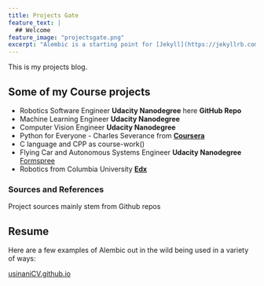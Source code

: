 ```yaml
---
title: Projects Gate
feature_text: |
  ## Welcome
feature_image: "projectsgate.png"
excerpt: "Alembic is a starting point for [Jekyll](https://jekyllrb.com/) projects."
---
```


This is my projects blog.

## Some of my Course projects

- Robotics Software Engineer **Udacity Nanodegree** here **GitHub Repo**
- Machine Learning Engineer **Udacity Nanodegree**
- Computer Vision Engineer **Udacity Nanodegree** 
- Python for Everyone - Charles Severance from [**Coursera**](https://coursera.com/)
- C language and CPP as course-work()
- Flying Car and Autonomous Systems Engineer **Udacity Nanodegree** [Formspree](https://Udacity.com)
- Robotics from Columbia University **[Edx](https://learning.edx.org/course/course-v1:ColumbiaX+CSMM.103x+1T2021/home)**

### Sources and References

Project sources mainly stem from Github repos

## Resume

Here are a few examples of Alembic out in the wild being used in a variety of ways:

[usinaniCV.github.io](https://usinani.github.io/)
